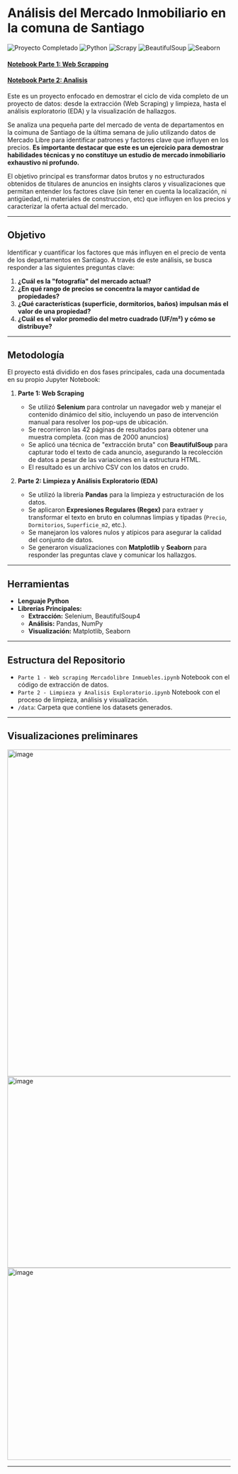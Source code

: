 # Análisis del Mercado Inmobiliario en la comuna de Santiago 

<p align="left">
  <img src="https://img.shields.io/badge/Proyecto_Completado-%E2%9C%94-2ECC71?style=flat-square&logo=checkmarx&logoColor=white" alt="Proyecto Completado"/>
  <img src="https://img.shields.io/badge/Python-3.9%2B-3776AB?style=flat-square&logo=python&logoColor=white" alt="Python"/>
  <img src="https://img.shields.io/badge/Scrapy-Web_Scraping-23A1D1?style=flat-square&logo=scrapy&logoColor=white" alt="Scrapy"/>
  <img src="https://img.shields.io/badge/BeautifulSoup-Parsing_HTML-8B4513?style=flat-square&logo=beautifulsoup&logoColor=white" alt="BeautifulSoup"/>
  <img src="https://img.shields.io/badge/Seaborn-Visualización-4C72B0?style=flat-square&logo=seaborn&logoColor=white" alt="Seaborn"/>
</p>

#### [Notebook Parte 1: Web Scrapping](https://github.com/Ricardouchub/Web-Scraping-Mercadolibre-Inmuebles/blob/main/Parte%201%20-%20Web%20scraping%20Mercadolibre%20Inmuebles.ipynb)
#### [Notebook Parte 2: Analisis](https://github.com/Ricardouchub/Web-Scraping-Mercadolibre-Inmuebles/blob/main/Parte%202%20-%20Limpieza%20y%20Analisis%20Exploratorio%20de%20Datos%20(EDA).ipynb)

Este es un proyecto enfocado en demostrar el ciclo de vida completo de un proyecto de datos: desde la extracción (Web Scraping) y limpieza, hasta el análisis exploratorio (EDA) y la visualización de hallazgos.

Se analiza una pequeña parte del mercado de venta de departamentos en la coimuna de Santiago de la última semana de julio utilizando datos de Mercado Libre para identificar patrones y factores clave que influyen en los precios. **Es importante destacar que este es un ejercicio para demostrar habilidades técnicas y no constituye un estudio de mercado inmobiliario exhaustivo ni profundo.**

El objetivo principal es transformar datos brutos y no estructurados obtenidos de titulares de anuncios en insights claros y visualizaciones que permitan entender los factores clave (sin tener en cuenta la localización, ni antigüedad, ni materiales de construccion, etc) que influyen en los precios y caracterizar la oferta actual del mercado.

---
##  Objetivo 

Identificar y cuantificar los factores que más influyen en el precio de venta de los departamentos en Santiago. A través de este análisis, se busca responder a las siguientes preguntas clave:

1.  **¿Cuál es la "fotografía" del mercado actual?** 
2.  **¿En qué rango de precios se concentra la mayor cantidad de propiedades?**
3.  **¿Qué características (superficie, dormitorios, baños) impulsan más el valor de una propiedad?**
4.  **¿Cuál es el valor promedio del metro cuadrado (UF/m²) y cómo se distribuye?**

---
##  Metodología

El proyecto está dividido en dos fases principales, cada una documentada en su propio Jupyter Notebook:

1.  **Parte 1: Web Scraping**
    * Se utilizó **Selenium** para controlar un navegador web y manejar el contenido dinámico del sitio, incluyendo un paso de intervención manual para resolver los pop-ups de ubicación.
    * Se recorrieron las 42 páginas de resultados para obtener una muestra completa. (con mas de 2000 anuncios)
    * Se aplicó una técnica de "extracción bruta" con **BeautifulSoup** para capturar todo el texto de cada anuncio, asegurando la recolección de datos a pesar de las variaciones en la estructura HTML.
    * El resultado es un archivo CSV con los datos en crudo.

2.  **Parte 2: Limpieza y Análisis Exploratorio (EDA)**
    * Se utilizó la librería **Pandas** para la limpieza y estructuración de los datos.
    * Se aplicaron **Expresiones Regulares (Regex)** para extraer y transformar el texto en bruto en columnas limpias y tipadas (`Precio`, `Dormitorios`, `Superficie_m2`, etc.).
    * Se manejaron los valores nulos y atípicos para asegurar la calidad del conjunto de datos.
    * Se generaron visualizaciones con **Matplotlib** y **Seaborn** para responder las preguntas clave y comunicar los hallazgos.

---
## Herramientas

* **Lenguaje Python**
* **Librerías Principales:**
    * **Extracción:** Selenium, BeautifulSoup4
    * **Análisis:** Pandas, NumPy
    * **Visualización:** Matplotlib, Seaborn

---
## Estructura del Repositorio

* `Parte 1 - Web scraping Mercadolibre Inmuebles.ipynb` Notebook con el código de extracción de datos.
* `Parte 2 - Limpieza y Analisis Exploratorio.ipynb` Notebook con el proceso de limpieza, análisis y visualización.
* `/data`: Carpeta que contiene los datasets generados.

---
## Visualizaciones preliminares
<img width="822" height="738" alt="image" src="https://github.com/user-attachments/assets/98924419-3cbb-42be-ae45-45ec77881646" />


<img width="704" height="432" alt="image" src="https://github.com/user-attachments/assets/f825ad24-014f-413a-9d27-d49ae6fa1436" />


<img width="602" height="434" alt="image" src="https://github.com/user-attachments/assets/cbfbb361-a126-416c-bbd0-ff0591327b3c" />


---
